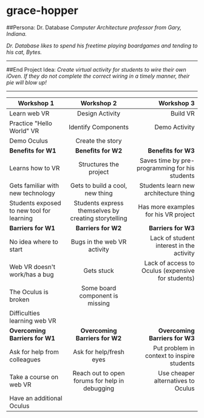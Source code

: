 # grace-hopper

##Persona: Dr. Database
*Computer Architecture professor from Gary, Indiana.*

*Dr. Database likes to spend his freetime playing boardgames and tending to his cat, Bytes.*


___


##End Project Idea:
*Create virtual activity for students to wire their own iOven. If they do not complete the correct wiring in a timely manner, their pie will blow up!*
___



| Workshop 1        | Workshop 2           | Workshop 3  |
| ----------------- |:--------------------:| -----------:|
| Learn web VR             | Design Activity    | Build VR |
| Practice "Hello World" VR| Identify Components| Demo Activity|
| Demo Oculus              | Create the story   |
| **Benefits for W1**      | **Benefits for W2** | **Benefits for W3** |
| Learns how to VR  | Structures the project | Saves time by pre-programming for his students |
| Gets familiar with new technology | Gets to build a cool, new thing | Students learn new architecture thing |
| Students exposed to new tool for learning | Students express themselves by creating storytelling | Has more examples for his VR project|
| **Barriers for W1**      | **Barriers for W2**      |   **Barriers for W3** |
|No idea where to start | Bugs in the web VR activity | Lack of student interest in the activity |
| Web VR doesn't work/has a bug | Gets stuck | Lack of access to Oculus (expensive for students)
| The Oculus is broken | Some board component is missing |
| Difficulties learning web VR |
| **Overcoming Barriers for W1** | **Overcoming Barriers for W2**      |    **Overcoming Barriers for W3** |
| Ask for help from colleagues | Ask for help/fresh eyes | Put problem in context to inspire students |
| Take a course on web VR | Reach out to open forums for help in debugging | Use cheaper alternatives to Oculus |
| Have an additional Oculus |
